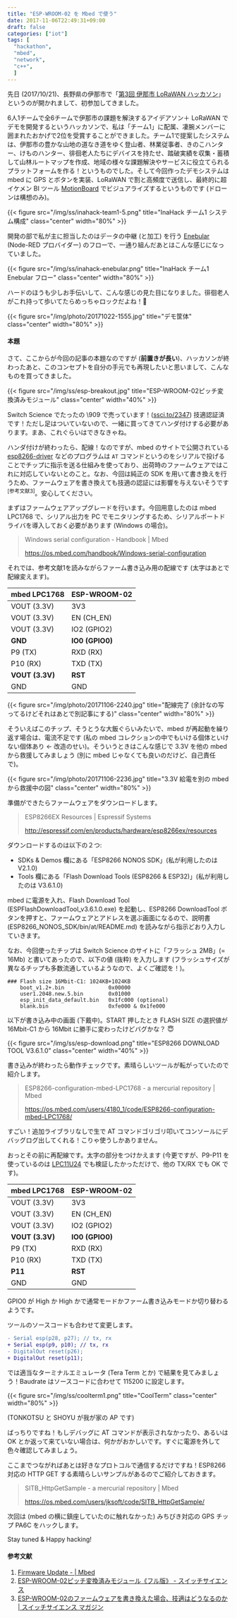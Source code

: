 ```yaml
---
title: "ESP-WROOM-02 を Mbed で使う"
date: 2017-11-06T22:49:31+09:00
draft: false
categories: ["iot"]
tags: [
  "hackathon",
  "mbed",
  "network",
  "c++",
  ]
---
```


先日 (2017/10/21)、長野県の伊那市で「[第3回 伊那市 LoRaWAN ハッカソン](https://uhuru.connpass.com/event/65550/)」というのが開かれまして、初参加してきました。

6人1チームで全6チームで伊那市の課題を解決するアイデアソン＋ LoRaWAN でデモを開発するというハッカソンで、私は「チーム1」に配属、凄腕メンバーに囲まれたおかげで2位を受賞することができました。チーム1で提案したシステムは、伊那市の豊かな山地の道なき道をゆく登山者、林業従事者、きのこハンター、けものハンター、徘徊老人たちにデバイスを持たせ、踏破実績を収集・蓄積して山林ルートマップを作成、地域の様々な課題解決やサービスに役立てられるプラットフォームを作る！というものでした。そして今回作ったデモシステムは mbed に GPS とボタンを実装、LoRaWAN で割と高頻度で送信し、最終的に超イケメン BI ツール [MotionBoard](http://www.wingarc.com/product/motionboard/) でビジュアライズするというものです (ドローンは構想のみ)。

{{< figure src="/img/ss/inahack-team1-5.png" title="InaHack チーム1 システム構成" class="center" width="80%" >}}

開発の部で私が主に担当したのはデータの中継 (と加工) を行う [Enebular](https://enebular.com/) (Node-RED プロバイダー) のフローで、一通り組んだあとはこんな感じになっていました。

{{< figure src="/img/ss/inahack-enebular.png" title="InaHack チーム1 Enebular フロー" class="center" width="80%" >}}

ハードのほうも少しお手伝いして、こんな感じの見た目になりました。徘徊老人がこれ持って歩いてたらめっちゃロックだよね！:metal:

{{< figure src="/img/photo/20171022-1555.jpg" title="デモ筐体" class="center" width="80%" >}}

#### 本題

さて、ここからが今回の記事の本題なのですが (**前置きが長い**)、ハッカソンが終わったあと、このコンセプトを自分の手元でも再現したいと思いまして、こんなものを買ってきました。

{{< figure src="/img/ss/esp-breakout.jpg" title="ESP-WROOM-02ピッチ変換済みモジュール" class="center" width="40%" >}}

Switch Science でたったの \909 で売っています！([ssci.to/2347](http://ssci.to/2347)) 技適認証済です！ただし足はついていないので、一緒に買ってきてハンダ付けする必要があります。まあ、これぐらいはできなきゃね。

ハンダ付けが終わったら、配線！なのですが、mbed のサイトで公開されている [esp8266-driver](https://os.mbed.com/teams/ESP8266/) などのプログラムは `AT` コマンドというのをシリアルで投げることでチップに指示を送る仕組みを使っており、出荷時のファームウェアではこれに対応していないとのこと。なお、今回は純正の SDK を用いて書き換えを行うため、ファームウェアを書き換えても技適の認証には影響を与えないそうです<sup>[参考文献3]</sup>。安心してください。

まずはファームウェアアップグレードを行います。今回用意したのは mbed LPC1768 で、シリアル出力を PC でモニタリングするため、シリアルポートドライバを導入しておく必要があります (Windows の場合)。

> Windows serial configuration - Handbook | Mbed
> 
> https://os.mbed.com/handbook/Windows-serial-configuration

それでは、参考文献1を読みながらファーム書き込み用の配線です (太字はあとで配線変えます)。

| mbed LPC1768    | ESP-WROOM-02    |
| --------------- | --------------- |
| VOUT (3.3V)     | 3V3             |
| VOUT (3.3V)     | EN (CH_EN)      |
| VOUT (3.3V)     | IO2 (GPIO2)     |
| **GND**         | **IO0 (GPIO0)** |
| P9 (TX)         | RXD (RX)        |
| P10 (RX)        | TXD (TX)        |
| **VOUT (3.3V)** | **RST**         |
| GND             | GND             |

{{< figure src="/img/photo/20171106-2240.jpg" title="配線完了 (余計なの写ってるけどそれはあとで別記事にする)" class="center" width="80%" >}}

そういえばこのチップ、そうとうな大飯ぐらいみたいで、mbed が再起動を繰り返す場合は、電流不足です (私の mbed コレクションの中でもいける個体といけない個体あり ← 改造のせい)。そういうときはこんな感じで 3.3V を他の mbed から救援してみましょう (別に mbed じゃなくても良いのだけど、自己責任で)。

{{< figure src="/img/photo/20171106-2236.jpg" title="3.3V 給電を別の mbed から救援中の図" class="center" width="80%" >}}

準備ができたらファームウェアをダウンロードします。

> ESP8266EX Resources | Espressif Systems
> 
> http://espressif.com/en/products/hardware/esp8266ex/resources

ダウンロードするのは以下の２つ:

- SDKs & Demos 欄にある「ESP8266 NONOS SDK」(私が利用したのは  V2.1.0)
- Tools 欄にある「Flash Download Tools (ESP8266 & ESP32)」(私が利用したのは V3.6.1.0)

mbed に電源を入れ、Flash Download Tool (ESPFlashDownloadTool_v3.6.1.0.exe) を起動し、ESP8266 DownloadTool ボタンを押すと、ファームウェアとアドレスを選ぶ画面になるので、説明書 (ESP8266_NONOS_SDK/bin/at/README.md) を読みながら指示どおり入力していきます。

なお、今回使ったチップは Switch Science のサイトに「フラッシュ 2MB」(= 16Mb) と書いてあったので、以下の値 (抜粋) を入力します (フラッシュサイズが異なるチップも多数流通しているようなので、よくご確認を！)。

```
### Flash size 16Mbit-C1: 1024KB+1024KB
    boot_v1.2+.bin              0x00000
    user1.2048.new.5.bin        0x01000
    esp_init_data_default.bin   0x1fc000 (optional)
    blank.bin                   0xfe000 & 0x1fe000
```

以下が書き込み中の画面 (下戴中)。START 押したとき FLASH SIZE の選択値が 16Mbit-C1 から 16Mbit に勝手に変わったけどバグかな？ :innocent:

{{< figure src="/img/ss/esp-download.png" title="ESP8266 DOWNLOAD TOOL V3.6.1.0" class="center" width="40%" >}}

書き込みが終わったら動作チェックです。素晴らしいツールが転がっていたので紹介します。

> ESP8266-configuration-mbed-LPC1768 - a mercurial repository | Mbed
> 
> https://os.mbed.com/users/4180_1/code/ESP8266-configuration-mbed-LPC1768/

すごい！追加ライブラリなしで生で AT コマンドゴリゴリ叩いてコンソールにデバッグログ出してくれる！こりゃ使うしかありません。

おっとその前に再配線です。太字の部分をつけかえます (今更ですが、P9-P11 を使っているのは [LPC11U24](https://os.mbed.com/platforms/mbed-LPC11U24/) でも検証したかっただけで、他の TX/RX でも OK です)。

| mbed LPC1768    | ESP-WROOM-02    |
| --------------- | --------------- |
| VOUT (3.3V)     | 3V3             |
| VOUT (3.3V)     | EN (CH_EN)      |
| VOUT (3.3V)     | IO2 (GPIO2)     |
| **VOUT (3.3V)** | **IO0 (GPIO0)** |
| P9 (TX)         | RXD (RX)        |
| P10 (RX)        | TXD (TX)        |
| **P11**         | **RST**         |
| GND             | GND             |

GPIO0 が High か High かで通常モードかファーム書き込みモードか切り替わるようです。

ツールのソースコードも合わせて変更します。

```diff
- Serial esp(p28, p27); // tx, rx
+ Serial esp(p9, p10); // tx, rx
- DigitalOut reset(p26);
+ DigitalOut reset(p11);
```

では適当なターミナルエミュレータ (Tera Term とか) で結果を見てみましょう！Baudrate はソースコードに合わせて 115200 に設定します。

{{< figure src="/img/ss/coolterm1.png" title="CoolTerm" class="center" width="80%" >}}

(TONKOTSU と SHOYU が我が家の AP です)

ばっちりですね！もしデバッグに AT コマンドが表示されなかったり、あるいは OK とか返って来ていない場合は、何かがおかしいです。すぐに電源を外して色々確認してみましょう。

ここまでつながればあとは好きなプロトコルで通信するだけですね！ESP8266 対応の HTTP GET する素晴らしいサンプルがあるのでご紹介しておきます。

> SITB_HttpGetSample - a mercurial repository | Mbed
> 
> https://os.mbed.com/users/jksoft/code/SITB_HttpGetSample/

次回は (mbed の横に鎮座していたのに触れなかった) みちびき対応の GPS チップ PA6C をハックします。

Stay tuned & Happy hacking!

#### 参考文献

1. [Firmware Update -  | Mbed](https://os.mbed.com/teams/ESP8266/wiki/Firmware-Update)
2. [ESP-WROOM-02ピッチ変換済みモジュール《フル版》 - スイッチサイエンス](http://ssci.to/2347)
3. [ESP-WROOM-02のファームウェアを書き換えた場合、技適はどうなるのか | スイッチサイエンス マガジン](http://mag.switch-science.com/2016/01/20/esp-wroom-02_telec/)
